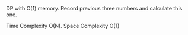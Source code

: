 DP with O(1) memory. Record previous three numbers and calculate this one.


Time Complexity O(N). Space Complexity O(1)